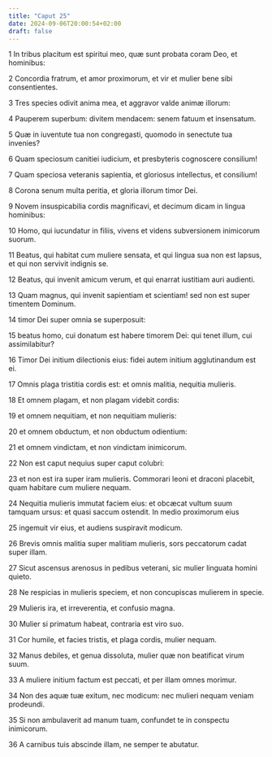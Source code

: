 ```yaml
---
title: "Caput 25"
date: 2024-09-06T20:00:54+02:00
draft: false
---
```



1 In tribus placitum est spiritui meo, quæ sunt probata coram Deo, et hominibus:

2 Concordia fratrum, et amor proximorum, et vir et mulier bene sibi consentientes.

3 Tres species odivit anima mea, et aggravor valde animæ illorum:

4 Pauperem superbum: divitem mendacem: senem fatuum et insensatum.

5 Quæ in iuventute tua non congregasti, quomodo in senectute tua invenies?

6 Quam speciosum canitiei iudicium, et presbyteris cognoscere consilium!

7 Quam speciosa veteranis sapientia, et gloriosus intellectus, et consilium!

8 Corona senum multa peritia, et gloria illorum timor Dei.

9 Novem insuspicabilia cordis magnificavi, et decimum dicam in lingua hominibus:

10 Homo, qui iucundatur in filiis, vivens et videns subversionem inimicorum suorum.

11 Beatus, qui habitat cum muliere sensata, et qui lingua sua non est lapsus, et qui non servivit indignis se.

12 Beatus, qui invenit amicum verum, et qui enarrat iustitiam auri audienti.

13 Quam magnus, qui invenit sapientiam et scientiam! sed non est super timentem Dominum.

14 timor Dei super omnia se superposuit:

15 beatus homo, cui donatum est habere timorem Dei: qui tenet illum, cui assimilabitur?

16 Timor Dei initium dilectionis eius: fidei autem initium agglutinandum est ei.

17 Omnis plaga tristitia cordis est: et omnis malitia, nequitia mulieris.

18 Et omnem plagam, et non plagam videbit cordis:

19 et omnem nequitiam, et non nequitiam mulieris:

20 et omnem obductum, et non obductum odientium:

21 et omnem vindictam, et non vindictam inimicorum.

22 Non est caput nequius super caput colubri:

23 et non est ira super iram mulieris. Commorari leoni et draconi placebit, quam habitare cum muliere nequam.

24 Nequitia mulieris immutat faciem eius: et obcæcat vultum suum tamquam ursus: et quasi saccum ostendit. In medio proximorum eius

25 ingemuit vir eius, et audiens suspiravit modicum.

26 Brevis omnis malitia super malitiam mulieris, sors peccatorum cadat super illam.

27 Sicut ascensus arenosus in pedibus veterani, sic mulier linguata homini quieto.

28 Ne respicias in mulieris speciem, et non concupiscas mulierem in specie.

29 Mulieris ira, et irreverentia, et confusio magna.

30 Mulier si primatum habeat, contraria est viro suo.

31 Cor humile, et facies tristis, et plaga cordis, mulier nequam.

32 Manus debiles, et genua dissoluta, mulier quæ non beatificat virum suum.

33 A muliere initium factum est peccati, et per illam omnes morimur.

34 Non des aquæ tuæ exitum, nec modicum: nec mulieri nequam veniam prodeundi.

35 Si non ambulaverit ad manum tuam, confundet te in conspectu inimicorum.

36 A carnibus tuis abscinde illam, ne semper te abutatur.

